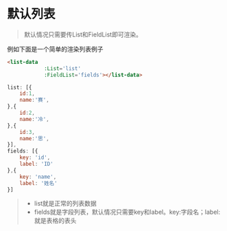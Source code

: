 # 默认列表
>默认情况只需要传List和FieldList即可渲染。

例如下面是一个简单的渲染列表例子
```html
<list-data
            :List='list'
            :FieldList='fields'></list-data>
```
```js
list: [{
    id:1,
    name:'赛',
},{
    id:2,
    name:'冷',
},{
    id:3,
    name:'思',
}],
fields: [{
	key: 'id',
	label: 'ID'
},{
    key: 'name',
    label: '姓名'
}]
```

> - list就是正常的列表数据
> - fields就是字段列表，默认情况只需要key和label。key:字段名；label:就是表格的表头